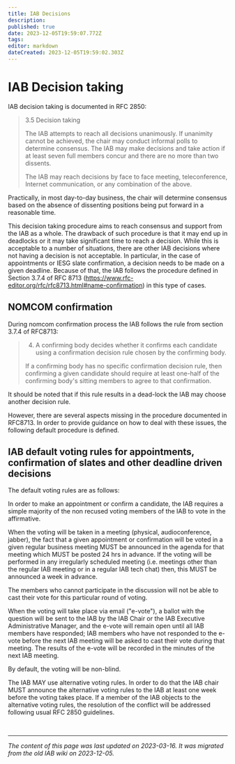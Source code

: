 ```yaml
---
title: IAB Decisions
description: 
published: true
date: 2023-12-05T19:59:07.772Z
tags: 
editor: markdown
dateCreated: 2023-12-05T19:59:02.303Z
---
```


# IAB Decision taking
IAB decision taking is documented in RFC 2850:

> 3.5 Decision taking
> 
>   The IAB attempts to reach all decisions unanimously.  If unanimity
>   cannot be achieved, the chair may conduct informal polls to determine
>   consensus.  The IAB may make decisions and take action if at least
>   seven full members concur and there are no more than two dissents.
> 
>   The IAB may reach decisions by face to face meeting, teleconference,
>   Internet communication, or any combination of the above.

Practically, in most day-to-day business, the chair will determine consensus based on the absence of dissenting positions being put forward in a reasonable time.

This decision taking procedure aims to reach consensus and support from the IAB as a whole. The drawback of such procedure is that it may end up in deadlocks or it may take significant time to reach a decision. While this is acceptable to a number of situations, there are other IAB decisions where not having a decision is not acceptable. In particular, in the case of appointments or IESG slate confirmation, a decision needs to be made on a given deadline. Because of that, the IAB follows the procedure defined in Section 3.7.4 of RFC 8713 (https://www.rfc-editor.org/rfc/rfc8713.html#name-confirmation) in this type of cases.

## NOMCOM confirmation
During nomcom confirmation process the IAB follows the rule from section 3.7.4 of RFC8713:
> 
>  4.  A confirming body decides whether it confirms each candidate
>     using a confirmation decision rule chosen by the confirming
>     body.
>    
>    If a confirming body has no specific confirmation decision
>     rule, then confirming a given candidate should require at least
>     one-half of the confirming body's sitting members to agree to
>     that confirmation.
        
It should be noted that if this rule results in a dead-lock the IAB may choose another decision rule.

However, there are several aspects missing in the procedure documented in RFC8713. In order to provide guidance on how to deal with these issues, the following default procedure is defined.

## IAB default voting rules for appointments, confirmation of slates and other deadline driven decisions
The default voting rules are as follows:

In order to make an appointment or confirm a candidate, the IAB requires a simple majority of the non recused voting members of the IAB to vote in the affirmative.

When the voting will be taken in a meeting (physical, audioconference, jabber), the fact that a given appointment or confirmation will be voted in a given regular business meeting MUST be announced in the agenda for that meeting which MUST be posted 24 hrs in advance. If the voting will be performed in any irregularly scheduled meeting (i.e. meetings other than the regular IAB meeting or in a regular IAB tech chat) then, this MUST be announced a week in advance.

The members who cannot participate in the discussion will not be able to cast their vote for this particular round of voting.

When the voting will take place via email ("e-vote"), a ballot with the question will be sent to the IAB by the IAB Chair or the IAB Executive Administrative Manager, and the e-vote will remain open until all IAB members have responded; IAB members who have not responded to the e-vote before the next IAB meeting will be asked to cast their vote during that meeting. The results of the e-vote will be recorded in the minutes of the next IAB meeting.

By default, the voting will be non-blind.

The IAB MAY use alternative voting rules. In order to do that the IAB chair MUST announce the alternative voting rules to the IAB at least one week before the voting takes place. If a member of the IAB objects to the alternative voting rules, the resolution of the conflict will be addressed following usual RFC 2850 guidelines.

&nbsp;
&nbsp;
&nbsp;

---

*The content of this page was last updated on 2023-03-16. It was migrated from the old IAB wiki on 2023-12-05.*